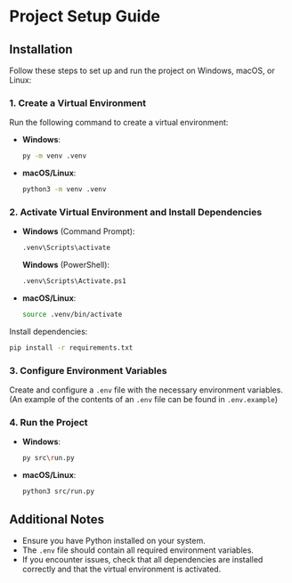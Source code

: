 # Project Setup Guide

## Installation

Follow these steps to set up and run the project on Windows, macOS, or Linux:

### 1. Create a Virtual Environment
Run the following command to create a virtual environment:
- **Windows**:
  ```sh
  py -m venv .venv
  ```
- **macOS/Linux**:
  ```sh
  python3 -m venv .venv
  ```

### 2. Activate Virtual Environment and Install Dependencies
- **Windows** (Command Prompt):
  ```sh
  .venv\Scripts\activate
  ```
  **Windows** (PowerShell):
  ```sh
  .venv\Scripts\Activate.ps1
  ```
- **macOS/Linux**:
  ```sh
  source .venv/bin/activate
  ```

Install dependencies:
```sh
pip install -r requirements.txt
```

### 3. Configure Environment Variables
Create and configure a `.env` file with the necessary environment variables.
(An example of the contents of an `.env` file can be found in `.env.example`)

### 4. Run the Project
- **Windows**:
  ```sh
  py src\run.py
  ```
- **macOS/Linux**:
  ```sh
  python3 src/run.py
  ```

## Additional Notes
- Ensure you have Python installed on your system.
- The `.env` file should contain all required environment variables.
- If you encounter issues, check that all dependencies are installed correctly and that the virtual environment is activated.

